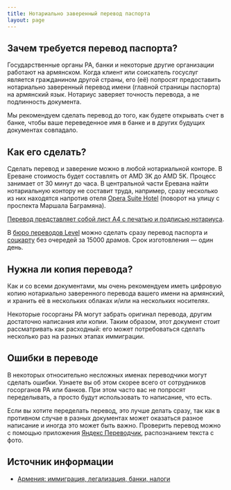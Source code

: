 ```yaml
---
title: Нотариально заверенный перевод паспорта
layout: page
---
```


## Зачем требуется перевод паспорта?

Государственные органы РА, банки и некоторые другие организации работают на армянском. Когда клиент или соискатель
госуслуг является гражданином другой страны, его (её) попросят предоставить нотариально заверенный перевод имени
(главной страницы паспорта) на армянский язык. Нотариус заверяет точность перевода, а не подлинность документа.

Мы рекомендуем сделать перевод до того, как будете открывать счет в банке, чтобы ваше переведенное имя в банке и в
других будущих документах совпадало.

## Как его сделать?

Сделать перевод и заверение можно в любой нотариальной конторе. В Ереване стоимость будет составлять от
AMD 3K до AMD 5K. Процесс занимает от 30 минут до часа. В центральной части Еревана найти нотариальную контору не
составит труда, например, сразу несколько из них находятся напротив отеля [Opera Suite Hotel](https://goo.gl/maps/XfvyYTaLGDwc5ZEx8)
(поворот на улицу с проспекта Маршала Баграмяна).

[Перевод представляет собой лист A4 с печатью и подписью нотариуса](/files/passport-translation.jpg).

В [бюро переводов Level](https://yandex.ru/maps/org/byuro_level/114447154450/) можно сделать сразу перевод паспорта
и [соцкарту](social-number) без очередей за 15000 драмов. Срок изготовления — один день. 

## Нужна ли копия перевода?

Как и со всеми документами, мы очень рекомендуем иметь цифровую копию нотариально заверенного перевода вашего
имени на армянский, и хранить её в нескольких облаках и/или на нескольких носителях.

Некоторые госорганы РА могут забрать оригинал перевода, другим достаточно написания или копии. Таким образом,
этот документ стоит рассматривать как расходный: его может потребоваться сделать несколько раз на разных этапах иммиграции.

## Ошибки в переводе

В некоторых относительно несложных именах переводчики могут сделать ошибки. Узнаете вы об этом скорее всего от
сотрудников госорганов РА или банков. При этом часто вас не попросят переделывать, а просто будут использовать
то написание, что есть.

Если вы хотите переделать перевод, это лучше делать сразу, так как в противном случае в разных документах может
оказаться разное написание и иногда это может быть важно. Проверить перевод можно с помощью приложения
[Яндекс Переводчик](https://translate.yandex.ru), распознанием текста с фото.

## Источник информации

- [Армения: иммиграция, легализация, банки, налоги](https://t.me/am_banking_and_residency)
